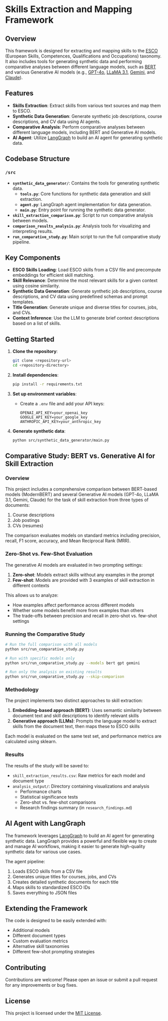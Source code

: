 # Skills Extraction and Mapping Framework

## Overview

This framework is designed for extracting and mapping skills to the [ESCO](https://ec.europa.eu/esco/portal/home) (European Skills, Competences, Qualifications and Occupations) taxonomy. It also includes tools for generating synthetic data and performing comparative analyses between different language models, such as [BERT](https://github.com/google-research/bert) and various Generative AI models (e.g., [GPT-4o](https://openai.com/gpt-4o), [LLaMA 3.1](https://ai.facebook.com/blog/llama-3/), [Gemini](https://ai.google.dev/gemini), and [Claude](https://www.anthropic.com/claude)).

## Features

- **Skills Extraction**: Extract skills from various text sources and map them to ESCO.
- **Synthetic Data Generation**: Generate synthetic job descriptions, course descriptions, and CV data using AI agents.
- **Comparative Analysis**: Perform comparative analyses between different language models, including BERT and Generative AI models.
- **AI Agent**: Utilize [LangGraph](https://langchain-ai.github.io/langgraph/) to build an AI agent for generating synthetic data.

## Codebase Structure

### `/src`
- **`synthetic_data_generator/`**: Contains the tools for generating synthetic data.
  - **`tools.py`**: Core functions for synthetic data generation and skill extraction.
  - **`agent.py`**: LangGraph agent implementation for data generation.
  - **`main.py`**: Entry point for running the synthetic data generator.
- **`skill_extraction_comparison.py`**: Script to run comparative analysis between models.
- **`comparison_results_analysis.py`**: Analysis tools for visualizing and interpreting results.
- **`run_comparative_study.py`**: Main script to run the full comparative study pipeline.

## Key Components

- **ESCO Skills Loading**: Load ESCO skills from a CSV file and precompute embeddings for efficient skill matching.
- **Skill Relevance**: Determine the most relevant skills for a given context using cosine similarity.
- **Synthetic Data Generation**: Generate synthetic job descriptions, course descriptions, and CV data using predefined schemas and prompt templates.
- **Title Generation**: Generate unique and diverse titles for courses, jobs, and CVs.
- **Context Inference**: Use the LLM to generate brief context descriptions based on a list of skills.

## Getting Started

1. **Clone the repository**:

   ```sh
   git clone <repository-url>
   cd <repository-directory>
   ```

2. **Install dependencies**:

   ```sh
   pip install -r requirements.txt
   ```

3. **Set up environment variables**:

   - Create a `.env` file and add your API keys:
     ```
     OPENAI_API_KEY=your_openai_key
     GOOGLE_API_KEY=your_google_key
     ANTHROPIC_API_KEY=your_anthropic_key
     ```

4. **Generate synthetic data**:
   ```sh
   python src/synthetic_data_generator/main.py
   ```

## Comparative Study: BERT vs. Generative AI for Skill Extraction

### Overview

This project includes a comprehensive comparison between BERT-based models (ModernBERT) and several Generative AI models (GPT-4o, LLaMA 3.1, Gemini, Claude) for the task of skill extraction from three types of documents:

1. Course descriptions
2. Job postings
3. CVs (resumes)

The comparison evaluates models on standard metrics including precision, recall, F1 score, accuracy, and Mean Reciprocal Rank (MRR).

### Zero-Shot vs. Few-Shot Evaluation

The generative AI models are evaluated in two prompting settings:

1. **Zero-shot**: Models extract skills without any examples in the prompt
2. **Few-shot**: Models are provided with 3 examples of skill extraction in different contexts

This allows us to analyze:
- How examples affect performance across different models
- Whether some models benefit more from examples than others
- The trade-offs between precision and recall in zero-shot vs. few-shot settings

### Running the Comparative Study

```bash
# Run the full comparison with all models
python src/run_comparative_study.py

# Run with specific models only
python src/run_comparative_study.py --models bert gpt gemini

# Run only the analysis on existing results
python src/run_comparative_study.py --skip-comparison
```

### Methodology

The project implements two distinct approaches to skill extraction:

1. **Embedding-based approach (BERT)**: Uses semantic similarity between document text and skill descriptions to identify relevant skills
2. **Generative approach (LLMs)**: Prompts the language model to extract skills from the document text, then maps these to ESCO skills

Each model is evaluated on the same test set, and performance metrics are calculated using sklearn.

### Results

The results of the study will be saved to:

- `skill_extraction_results.csv`: Raw metrics for each model and document type
- `analysis_output/`: Directory containing visualizations and analysis
  - Performance charts
  - Statistical significance tests
  - Zero-shot vs. few-shot comparisons
  - Research findings summary (in `research_findings.md`)

## AI Agent with LangGraph

The framework leverages [LangGraph](https://langchain-ai.github.io/langgraph/) to build an AI agent for generating synthetic data. LangGraph provides a powerful and flexible way to create and manage AI workflows, making it easier to generate high-quality synthetic data for various use cases.

The agent pipeline:
1. Loads ESCO skills from a CSV file
2. Generates unique titles for courses, jobs, and CVs
3. Creates detailed synthetic documents for each title
4. Maps skills to standardized ESCO IDs
5. Saves everything to JSON files

## Extending the Framework

The code is designed to be easily extended with:

- Additional models
- Different document types
- Custom evaluation metrics
- Alternative skill taxonomies
- Different few-shot prompting strategies

## Contributing

Contributions are welcome! Please open an issue or submit a pull request for any improvements or bug fixes.

## License

This project is licensed under the [MIT License](./LICENSE).